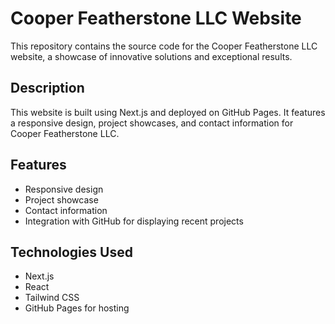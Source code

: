 # Cooper Featherstone LLC Website

This repository contains the source code for the Cooper Featherstone LLC website, a showcase of innovative solutions and exceptional results.

## Description

This website is built using Next.js and deployed on GitHub Pages. It features a responsive design, project showcases, and contact information for Cooper Featherstone LLC.

## Features

- Responsive design
- Project showcase
- Contact information
- Integration with GitHub for displaying recent projects

## Technologies Used

- Next.js
- React
- Tailwind CSS
- GitHub Pages for hosting

